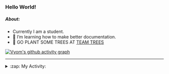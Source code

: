 ### Hello World!

##### About:
- Currently I am a student.
- 🌱 I’m learning how to make better documentation.
- 🌱 GO PLANT SOME TREES AT [TEAM TREES](https://teamtrees.org/)

[![Vyom's github activity graph](https://activity-graph.herokuapp.com/graph?username=Vyvy-vi)](https://github.com/ashutosh00710/github-readme-activity-graph)

---
<details>
  <summary>:zap: My Activity:</summary>
  
<!--START_SECTION:waka-->
![Code Time](http://img.shields.io/badge/Code%20Time-927%20hrs%2036%20mins-blue)

**I'm a Night 🦉** 

```text
🌞 Morning    93 commits     ███░░░░░░░░░░░░░░░░░░░░░░   13.34% 
🌆 Daytime    169 commits    ██████░░░░░░░░░░░░░░░░░░░   24.25% 
🌃 Evening    230 commits    ████████░░░░░░░░░░░░░░░░░   33.0% 
🌙 Night      205 commits    ███████░░░░░░░░░░░░░░░░░░   29.41%

```
📅 **I'm Most Productive on Sunday** 

```text
Monday       101 commits    ███░░░░░░░░░░░░░░░░░░░░░░   14.49% 
Tuesday      113 commits    ████░░░░░░░░░░░░░░░░░░░░░   16.21% 
Wednesday    89 commits     ███░░░░░░░░░░░░░░░░░░░░░░   12.77% 
Thursday     101 commits    ███░░░░░░░░░░░░░░░░░░░░░░   14.49% 
Friday       103 commits    ███░░░░░░░░░░░░░░░░░░░░░░   14.78% 
Saturday     73 commits     ██░░░░░░░░░░░░░░░░░░░░░░░   10.47% 
Sunday       117 commits    ████░░░░░░░░░░░░░░░░░░░░░   16.79%

```


📊 **This Week I Spent My Time On** 

```text
🔥 Editors: 
VS Code                  11 hrs 59 mins      █████████████████████████   100.0%

🐱‍💻 Projects: 
github-readme-youtube-car4 hrs 25 mins       █████████░░░░░░░░░░░░░░░░   36.91% 
CSF                      4 hrs 22 mins       █████████░░░░░░░░░░░░░░░░   36.49% 
file-utils               1 hr 7 mins         ██░░░░░░░░░░░░░░░░░░░░░░░   9.32% 
TEA-onboarding-bot       44 mins             █░░░░░░░░░░░░░░░░░░░░░░░░   6.22% 
praise                   40 mins             █░░░░░░░░░░░░░░░░░░░░░░░░   5.68%

```


 Last Updated on 18/10/2022 20:05:22 UTC
<!--END_SECTION:waka-->
</details>
